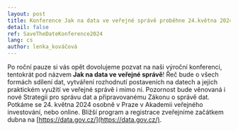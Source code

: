 ```yaml
---
layout: post
title: Konference Jak na data ve veřejné správě proběhne 24.května 2024!
detail: false
ref: SaveTheDateKonference2024
lang: cs
author: lenka_kováčová
---
```

Po roční pauze si vás opět dovolujeme pozvat na naši výroční konferenci, tentokrát pod názvem **Jak na data ve veřejné správě**!
Řeč bude o všech formách sdílení dat, vytváření rozhodnutí postaveních na datech a jejich praktickém využití ve veřejné správě i mimo ni. 
Pozornost bude věnovaná i nové Strategii pro správu dat a připravovanému Zákonu o správě dat.
Potkáme se 24. května 2024 osobně v Praze v Akademii veřejného investování, nebo online. Bližší program a registrace zveřejníme začátkem dubna na [https://data.gov.cz/](https://data.gov.cz/).
